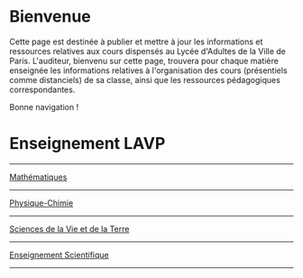 # Bienvenue

Cette page est destinée à publier et mettre à jour les informations et ressources relatives aux cours dispensés au Lycée d'Adultes de la Ville de Paris. L'auditeur, bienvenu sur cette page, trouvera pour chaque matière enseignée les informations relatives à l'organisation des cours (présentiels comme distanciels) de sa classe, ainsi que les ressources pédagogiques correspondantes. 

Bonne navigation ! 


# Enseignement LAVP

---
[Mathématiques](/mathematics)


---
[Physique-Chimie](/pdf/sample_presentation.pdf)


---
[Sciences de la Vie et de la Terre](http://example.com/)


---
[Enseignement Scientifique](http://example.com/)


---
